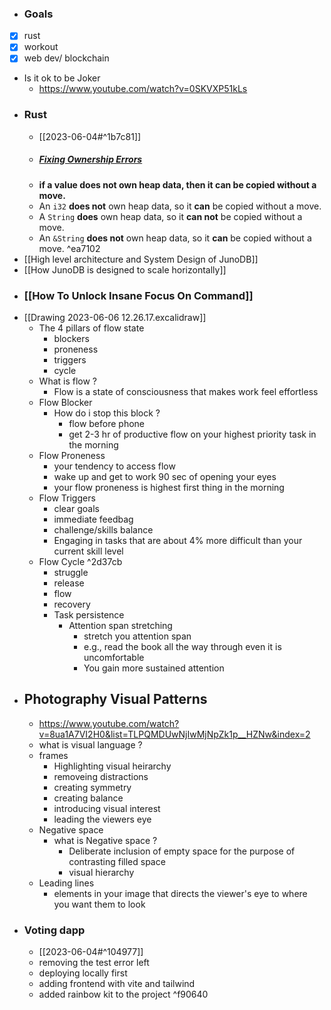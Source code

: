 - ### Goals
- [x] rust
- [x] workout
- [x] web dev/ blockchain
- Is it ok to be Joker
	- https://www.youtube.com/watch?v=0SKVXP51kLs
- ### Rust
	- [[2023-06-04#^1b7c81]]
	- ##### [Fixing Ownership Errors](https://rust-book.cs.brown.edu/ch04-03-fixing-ownership-errors.html#fixing-ownership-errors)
	- **if a value does not own heap data, then it can be copied without a move.**
	- An `i32` **does not** own heap data, so it **can** be copied without a move.
	- A `String` **does** own heap data, so it **can not** be copied without a move.
	- An `&String` **does not** own heap data, so it **can** be copied without a move. ^ea7102
- [[High level architecture and System Design of JunoDB]]
- [[How JunoDB is designed to scale horizontally]]
- ### [[How To Unlock Insane Focus On Command]]
- [[Drawing 2023-06-06 12.26.17.excalidraw]]
	- The 4 pillars of flow state
		- blockers
		- proneness
		- triggers
		- cycle
	- What is flow ? 
		- Flow is a state of consciousness that makes work feel effortless
	- Flow Blocker
		- How do i stop this block ? 
			- flow before phone
			- get 2-3 hr of productive flow on your highest priority task in the morning
	- Flow Proneness
		- your tendency to access flow
		- wake up and get to work 90 sec of opening your eyes
		- your flow proneness is highest first thing in the morning
	- Flow Triggers
		- clear  goals
		- immediate feedbag
		- challenge/skills balance
		- Engaging in tasks that are about 4% more difficult than your current skill level
	- Flow Cycle ^2d37cb
		- struggle
		- release
		- flow 
		- recovery
		- Task persistence
			- Attention span stretching
				- stretch you attention span
				- e.g., read the book all the way through even it is uncomfortable 
				- You gain more sustained attention
- ## Photography Visual Patterns
	- https://www.youtube.com/watch?v=8ua1A7VI2H0&list=TLPQMDUwNjIwMjNpZk1p__HZNw&index=2
	- what is visual language ?
	- frames
		- Highlighting visual heirarchy
		- removeing distractions
		- creating symmetry
		- creating balance
		- introducing visual interest
		- leading the viewers eye
	- Negative space
		- what is  Negative space ?
			- Deliberate inclusion of empty space for the purpose of contrasting filled space
			- visual hierarchy
	- Leading lines
		- elements in your image that directs the viewer's eye to where you want them to look
- ### Voting dapp
	- [[2023-06-04#^104977]]
	- removing the test error left 
	- deploying locally first
	- adding frontend with vite and tailwind
	- added rainbow kit to the project ^f90640